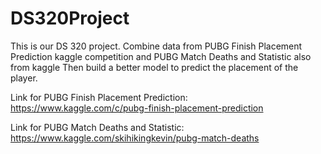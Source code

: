 # DS320Project
This is our DS 320 project.
Combine data from PUBG Finish Placement Prediction kaggle competition and PUBG Match Deaths and Statistic also from kaggle
Then build a better model to predict the placement of the player.


Link for PUBG Finish Placement Prediction: https://www.kaggle.com/c/pubg-finish-placement-prediction

Link for PUBG Match Deaths and Statistic:  https://www.kaggle.com/skihikingkevin/pubg-match-deaths
